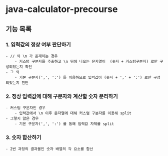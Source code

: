 # java-calculator-precourse

## 기능 목록

### 1. 입력값의 정상 여부 판단하기
    - // 와 \n 가 존재하는 경우
        - 커스텀 구분자를 추출하고 \n 뒤에 나오는 문자열이  (숫자 + 커스텀구분자) 로만 구성되었는지 확인
    - 그 외
        - 기본 구분자(',', ':') 를 이용하므로 입력값이 (숫자 + ',' + ':') 로만 구성되었는지 판단

### 2. 정상 입력값에 대해 구분자와 계산할 숫자 분리하기
    - 커스텀 구분자인 경우
        - 입력값에서 \n 이후 문자열에 대해 커스텀 구분자를 이용해 split
    - 그렇지 않은 경우
        - 기본 구분자(',', ':') 를 통해 입력값 자체를 split

### 3. 숫자 합산하기
    - 2번 과정의 결과물인 숫자 배열의 각 요소를 합산